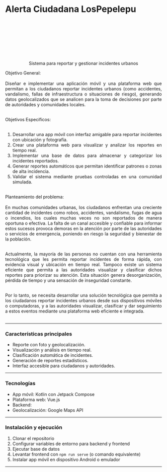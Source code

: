 # Alerta Ciudadana LosPepelepu

<div style="display: flex; justify-content: space-between;">
    <img align="left" src=""/>
    <img align="right" src="" />
</div>

<br><br><br><br><br><br>

<p align="center">Sistema para reportar y gestionar incidentes urbanos</p>

<div style="text-align: justify;">
Objetivo General: <br><br>
Diseñar e implementar una aplicación móvil y una plataforma web que permitan a los ciudadanos reportar incidentes urbanos (como accidentes, vandalismo, fallas de infraestructura o situaciones de riesgo), generando datos geolocalizados que se analicen para la toma de decisiones por parte de autoridades y comunidades locales.<br><br>

Objetivos Específicos: <br><br>
1. Desarrollar una app móvil con interfaz amigable para reportar incidentes con ubicación y fotografía.<br>
2. Crear una plataforma web para visualizar y analizar los reportes en tiempo real.<br>
3. Implementar una base de datos para almacenar y categorizar los incidentes reportados.<br>
4. Generar reportes automáticos que permitan identificar patrones o zonas de alta incidencia.<br>
5. Validar el sistema mediante pruebas controladas en una comunidad simulada.<br><br>

Planteamiento del problema: <br><br>
En muchas comunidades urbanas, los ciudadanos enfrentan una creciente cantidad de incidentes como robos, accidentes, vandalismo, fugas de agua o incendios, los cuales muchas veces no son reportados de manera oportuna o efectiva. La falta de un canal accesible y confiable para informar estos sucesos provoca demoras en la atención por parte de las autoridades o servicios de emergencia, poniendo en riesgo la seguridad y bienestar de la población.<br><br>

Actualmente, la mayoría de las personas no cuentan con una herramienta tecnológica que les permita reportar incidentes de forma rápida, con evidencia visual y ubicación en tiempo real. Tampoco existe un sistema eficiente que permita a las autoridades visualizar y clasificar dichos reportes para priorizar su atención. Esta situación genera desorganización, pérdida de tiempo y una sensación de inseguridad constante.<br><br>

Por lo tanto, se necesita desarrollar una solución tecnológica que permita a los ciudadanos reportar incidentes urbanos desde sus dispositivos móviles o computadoras, y a las autoridades visualizar, clasificar y dar seguimiento a estos eventos mediante una plataforma web eficiente e integrada.<br><br>
</div>

---

### Características principales

- Reporte con foto y geolocalización.
- Visualización y análisis en tiempo real.
- Clasificación automática de incidentes.
- Generación de reportes estadísticos.
- Interfaz accesible para ciudadanos y autoridades.

---

### Tecnologías

- App móvil: Kotlin con Jetpack Compose
- Plataforma web: Vue.js
- Backend:
- Geolocalización: Google Maps API

---

### Instalación y ejecución

1. Clonar el repositorio  
2. Configurar variables de entorno para backend y frontend  
3. Ejecutar base de datos 
5. Levantar frontend con `npm run serve` (o comando equivalente)  
6. Instalar app móvil en dispositivo Android o emulador  

---
